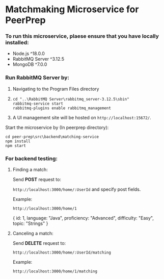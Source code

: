 # Matchmaking Microservice for PeerPrep

### To run this microservice, plaese ensure that you have locally installed:
- Node.js ^18.0.0
- RabbitMQ Server ^3.12.5
- MongoDB ^7.0.0

### Run RabbitMQ Server by:
1. Navigating to the Program Files directory 
2. ```
   cd "..\RabbitMQ Server\rabbitmq_server-3.12.5\sbin"
   rabbitmq-service start
   rabbitmq-plugins enable rabbitmq_management
   ```
3. A UI management site will be hosted on `http://localhost:15672/`.

Start the microservice by (In peerprep directory):
```
cd peer-prep\src\backend\matching-service
npm install
npm start
```

### For backend testing:
1. Finding a match:
   
   Send **POST** request to:
   
    `http://localhost:3000/home/:UserId` and specify post fields.
   
   Example:
   
    `http://localhost:3000/home/1`
   
    { id: 1,
    language: "Java",
    proficiency: "Advanced",
    difficulty: "Easy",
    topic: "Strings" }
   
2. Canceling a match:
   
   Send **DELETE** request to:
   
   `http://localhost:3000/home/:UserId/matching`
   
   Example:
   
   `http://localhost:3000/home/1/matching`
